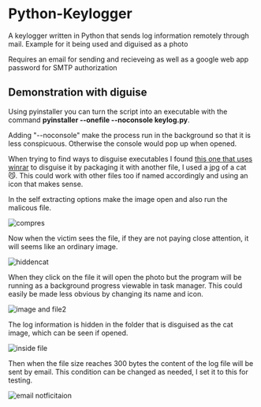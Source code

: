 # Python-Keylogger
A keylogger written in Python that sends log information remotely through mail. Example for it being used and diguised as a photo

Requires an email for sending and recieveing as well as a google web app password for SMTP authorization

## Demonstration with diguise

Using pyinstaller you can turn the script into an executable with the command **pyinstaller --onefile --noconsole keylog.py**. 

Adding "--noconsole" make the process run in the background so that it is less conspicuous. Otherwise the console would pop up when opened.

When trying to find ways to disguise executables I found [this one that uses winrar](https://www.youtube.com/watch?v=9QF3SS60rJ4) to disguise it by packaging it with another file, I used a jpg of a cat 😼. This could work with other files too if named accordingly and using an icon that makes sense.

In the self extracting options make the image open and also run the malicous file.

![compres](https://github.com/user-attachments/assets/c65f7525-3cb0-41dd-a27a-127593b0aab2)

Now when the victim sees the file, if they are not paying close attention, it will seems like an ordinary image.

![hiddencat](https://github.com/user-attachments/assets/48680769-2858-480e-8b96-f431e2fa6587)

When they click on the file it will open the photo but the program will be running as a background progress viewable in task manager. This could easily be made less obvious by changing its name and icon.

![image and file2](https://github.com/user-attachments/assets/cd456154-9a91-40cd-8d1b-ec715456e887)

The log information is hidden in the folder that is disguised as the cat image, which can be seen if opened.

![inside file](https://github.com/user-attachments/assets/2fa513b2-abec-4aeb-9e72-3a6fcd777cff)

Then when the file size reaches 300 bytes the content of the log file will be sent by email. This condition can be changed as needed, I set it to this for testing.

![email notficitaion](https://github.com/user-attachments/assets/6e27bab3-b54d-4be9-be34-b1f32bd4e377)

